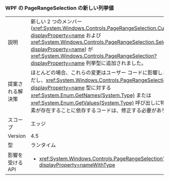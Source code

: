 ### <a name="new-enum-values-in-wpfs-pagerangeselection"></a>WPF の PageRangeSelection の新しい列挙値

|   |   |
|---|---|
|説明|新しい 2 つのメンバー (<xref:System.Windows.Controls.PageRangeSelection.CurrentPage?displayProperty=name> および <xref:System.Windows.Controls.PageRangeSelection.SelectedPages?displayProperty=name>) が <xref:System.Windows.Controls.PageRangeSelection?displayProperty=name> 列挙型に追加されました。|
|提案される解決策|ほとんどの場合、これらの変更はユーザー コードに影響しません。 ただし、<xref:System.Windows.Controls.PageRangeSelection?displayProperty=name> 型に対する <xref:System.Enum.GetNames(System.Type)> または <xref:System.Enum.GetValues(System.Type)> 呼び出しに特定の数の要素が存在することに依存するコードは、修正する必要があります。|
|スコープ|エッジ|
|Version|4.5|
|型|ランタイム|
|影響を受ける API|<ul><li><xref:System.Windows.Controls.PageRangeSelection?displayProperty=nameWithType></li></ul>|

